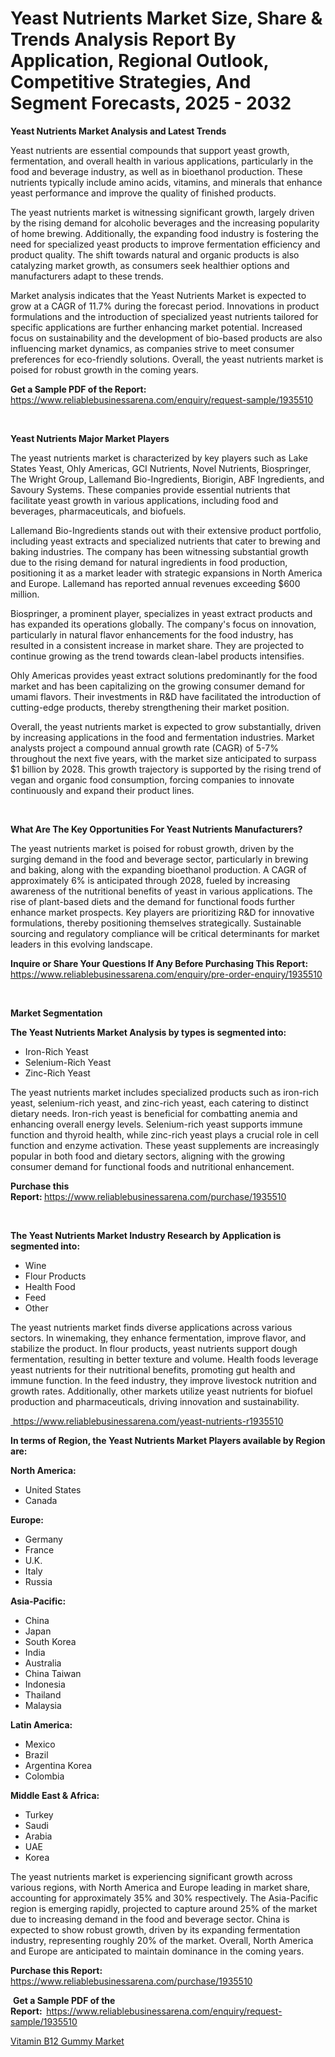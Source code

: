 <p><h1>Yeast Nutrients Market Size, Share & Trends Analysis Report By Application, Regional Outlook, Competitive Strategies, And Segment Forecasts, 2025 - 2032</h1></p><p><strong>Yeast Nutrients Market Analysis and Latest Trends</strong></p>
<p><p>Yeast nutrients are essential compounds that support yeast growth, fermentation, and overall health in various applications, particularly in the food and beverage industry, as well as in bioethanol production. These nutrients typically include amino acids, vitamins, and minerals that enhance yeast performance and improve the quality of finished products.</p><p>The yeast nutrients market is witnessing significant growth, largely driven by the rising demand for alcoholic beverages and the increasing popularity of home brewing. Additionally, the expanding food industry is fostering the need for specialized yeast products to improve fermentation efficiency and product quality. The shift towards natural and organic products is also catalyzing market growth, as consumers seek healthier options and manufacturers adapt to these trends.</p><p>Market analysis indicates that the Yeast Nutrients Market is expected to grow at a CAGR of 11.7% during the forecast period. Innovations in product formulations and the introduction of specialized yeast nutrients tailored for specific applications are further enhancing market potential. Increased focus on sustainability and the development of bio-based products are also influencing market dynamics, as companies strive to meet consumer preferences for eco-friendly solutions. Overall, the yeast nutrients market is poised for robust growth in the coming years.</p></p>
<p><strong>Get a Sample PDF of the Report:&nbsp;</strong> <a href="https://www.reliablebusinessarena.com/enquiry/request-sample/1935510?utm_campaign=2335&utm_medium=2&utm_source=Github&utm_content=ia&utm_term=14022025&utm_id=yeast-nutrients">https://www.reliablebusinessarena.com/enquiry/request-sample/1935510</a></p>
<p>&nbsp;</p>
<p><strong>Yeast Nutrients Major Market Players</strong></p>
<p><p>The yeast nutrients market is characterized by key players such as Lake States Yeast, Ohly Americas, GCI Nutrients, Novel Nutrients, Biospringer, The Wright Group, Lallemand Bio-Ingredients, Biorigin, ABF Ingredients, and Savoury Systems. These companies provide essential nutrients that facilitate yeast growth in various applications, including food and beverages, pharmaceuticals, and biofuels.</p><p>Lallemand Bio-Ingredients stands out with their extensive product portfolio, including yeast extracts and specialized nutrients that cater to brewing and baking industries. The company has been witnessing substantial growth due to the rising demand for natural ingredients in food production, positioning it as a market leader with strategic expansions in North America and Europe. Lallemand has reported annual revenues exceeding $600 million.</p><p>Biospringer, a prominent player, specializes in yeast extract products and has expanded its operations globally. The company's focus on innovation, particularly in natural flavor enhancements for the food industry, has resulted in a consistent increase in market share. They are projected to continue growing as the trend towards clean-label products intensifies.</p><p>Ohly Americas provides yeast extract solutions predominantly for the food market and has been capitalizing on the growing consumer demand for umami flavors. Their investments in R&D have facilitated the introduction of cutting-edge products, thereby strengthening their market position.</p><p>Overall, the yeast nutrients market is expected to grow substantially, driven by increasing applications in the food and fermentation industries. Market analysts project a compound annual growth rate (CAGR) of 5-7% throughout the next five years, with the market size anticipated to surpass $1 billion by 2028. This growth trajectory is supported by the rising trend of vegan and organic food consumption, forcing companies to innovate continuously and expand their product lines.</p></p>
<p>&nbsp;</p>
<p><strong>What Are The Key Opportunities For Yeast Nutrients Manufacturers?</strong></p>
<p><p>The yeast nutrients market is poised for robust growth, driven by the surging demand in the food and beverage sector, particularly in brewing and baking, along with the expanding bioethanol production. A CAGR of approximately 6% is anticipated through 2028, fueled by increasing awareness of the nutritional benefits of yeast in various applications. The rise of plant-based diets and the demand for functional foods further enhance market prospects. Key players are prioritizing R&D for innovative formulations, thereby positioning themselves strategically. Sustainable sourcing and regulatory compliance will be critical determinants for market leaders in this evolving landscape.</p></p>
<p><strong>Inquire or Share Your Questions If Any Before Purchasing This Report:</strong> <a href="https://www.reliablebusinessarena.com/enquiry/pre-order-enquiry/1935510?utm_campaign=2335&utm_medium=2&utm_source=Github&utm_content=ia&utm_term=14022025&utm_id=yeast-nutrients">https://www.reliablebusinessarena.com/enquiry/pre-order-enquiry/1935510</a></p>
<p>&nbsp;</p>
<p><strong>Market Segmentation</strong></p>
<p><strong>The Yeast Nutrients Market Analysis by types is segmented into:</strong></p>
<p><ul><li>Iron-Rich Yeast</li><li>Selenium-Rich Yeast</li><li>Zinc-Rich Yeast</li></ul></p>
<p><p>The yeast nutrients market includes specialized products such as iron-rich yeast, selenium-rich yeast, and zinc-rich yeast, each catering to distinct dietary needs. Iron-rich yeast is beneficial for combatting anemia and enhancing overall energy levels. Selenium-rich yeast supports immune function and thyroid health, while zinc-rich yeast plays a crucial role in cell function and enzyme activation. These yeast supplements are increasingly popular in both food and dietary sectors, aligning with the growing consumer demand for functional foods and nutritional enhancement.</p></p>
<p><strong>Purchase this Report:&nbsp;</strong><a href="https://www.reliablebusinessarena.com/purchase/1935510?utm_campaign=2335&utm_medium=2&utm_source=Github&utm_content=ia&utm_term=14022025&utm_id=yeast-nutrients">https://www.reliablebusinessarena.com/purchase/1935510</a></p>
<p>&nbsp;</p>
<p><strong>The Yeast Nutrients Market Industry Research by Application is segmented into:</strong></p>
<p><ul><li>Wine</li><li>Flour Products</li><li>Health Food</li><li>Feed</li><li>Other</li></ul></p>
<p><p>The yeast nutrients market finds diverse applications across various sectors. In winemaking, they enhance fermentation, improve flavor, and stabilize the product. In flour products, yeast nutrients support dough fermentation, resulting in better texture and volume. Health foods leverage yeast nutrients for their nutritional benefits, promoting gut health and immune function. In the feed industry, they improve livestock nutrition and growth rates. Additionally, other markets utilize yeast nutrients for biofuel production and pharmaceuticals, driving innovation and sustainability.</p></p>
<p><a href="https://www.reliablebusinessarena.com/yeast-nutrients-r1935510?utm_campaign=2335&utm_medium=2&utm_source=Github&utm_content=ia&utm_term=14022025&utm_id=yeast-nutrients">&nbsp;https://www.reliablebusinessarena.com/yeast-nutrients-r1935510</a></p>
<p><strong>In terms of Region, the Yeast Nutrients Market Players available by Region are:</strong></p>
<p>
    <p> <strong> North America: </strong>
        <ul>
            <li>United States</li>
            <li>Canada</li>
        </ul>
        </p> 
    <p> <strong> Europe: </strong>
        <ul>
            <li>Germany</li>
            <li>France</li>
            <li>U.K.</li>
            <li>Italy</li>
            <li>Russia</li>
        </ul>
        </p> 
    <p> <strong> Asia-Pacific: </strong>
        <ul>
            <li>China</li>
            <li>Japan</li>
            <li>South Korea</li>
            <li>India</li>
            <li>Australia</li>
            <li>China Taiwan</li>
            <li>Indonesia</li>
            <li>Thailand</li>
            <li>Malaysia</li>
        </ul>
        </p> 
    <p> <strong> Latin America: </strong>
        <ul>
            <li>Mexico</li>
            <li>Brazil</li>
            <li>Argentina Korea</li>
            <li>Colombia</li>
        </ul>
        </p> 
    <p> <strong> Middle East & Africa: </strong>
        <ul>
            <li>Turkey</li>
            <li>Saudi</li>
            <li>Arabia</li>
            <li>UAE</li>
            <li>Korea</li>
        </ul>
    </p>
    </p>
<p><p>The yeast nutrients market is experiencing significant growth across various regions, with North America and Europe leading in market share, accounting for approximately 35% and 30% respectively. The Asia-Pacific region is emerging rapidly, projected to capture around 25% of the market due to increasing demand in the food and beverage sector. China is expected to show robust growth, driven by its expanding fermentation industry, representing roughly 20% of the market. Overall, North America and Europe are anticipated to maintain dominance in the coming years.</p></p>
<p><strong>Purchase this Report: </strong><a href="https://www.reliablebusinessarena.com/purchase/1935510?utm_campaign=2335&utm_medium=2&utm_source=Github&utm_content=ia&utm_term=14022025&utm_id=yeast-nutrients">https://www.reliablebusinessarena.com/purchase/1935510</a></p>
<p>&nbsp;<strong>Get a Sample PDF of the Report:&nbsp;&nbsp;</strong><a href="https://www.reliablebusinessarena.com/enquiry/request-sample/1935510?utm_campaign=2335&utm_medium=2&utm_source=Github&utm_content=ia&utm_term=14022025&utm_id=yeast-nutrients">https://www.reliablebusinessarena.com/enquiry/request-sample/1935510</a></p>
<p><strong></strong></p>
<p><p><a href="https://github.com/mezokathleen834/Market-Research-Report-List-1/blob/main/vitamin-b12-gummy-market.md?utm_campaign=2335&utm_medium=2&utm_source=Github&utm_content=ia&utm_term=14022025&utm_id=yeast-nutrients">Vitamin B12 Gummy Market</a></p></p>